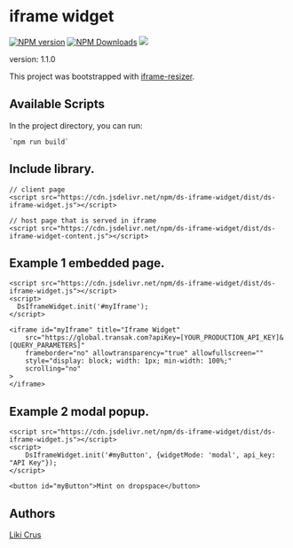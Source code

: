 # iframe widget

[![NPM version](https://badge.fury.io/js/ds-iframe-widget.svg)](http://badge.fury.io/js/iframe-resizer)
[![NPM Downloads](https://img.shields.io/npm/dm/ds-iframe-widget.svg)](https://npm-stat.com/charts.html?package=ds-iframe-widget&from=2022-03-25)
[![](https://data.jsdelivr.com/v1/package/npm/ds-iframe-widget/badge?style=rounded)](https://www.jsdelivr.com/package/npm/ds-iframe-widget)

version: 1.1.0

This project was bootstrapped with [iframe-resizer](https://github.com/davidjbradshaw/iframe-resizer).

## Available Scripts

In the project directory, you can run:

    `npm run build`

## Include library.
    
    // client page
    <script src="https://cdn.jsdelivr.net/npm/ds-iframe-widget/dist/ds-iframe-widget.js"></script>

    // host page that is served in iframe
    <script src="https://cdn.jsdelivr.net/npm/ds-iframe-widget/dist/ds-iframe-widget-content.js"></script>
    

## Example 1 embedded page.
    
    <script src="https://cdn.jsdelivr.net/npm/ds-iframe-widget/dist/ds-iframe-widget.js"></script>
    <script>
      DsIframeWidget.init('#myIframe');
    </script>

    <iframe id="myIframe" title="Iframe Widget"
        src="https://global.transak.com?apiKey=[YOUR_PRODUCTION_API_KEY]&[QUERY_PARAMETERS]"
        frameborder="no" allowtransparency="true" allowfullscreen=""
        style="display: block; width: 1px; min-width: 100%;"
        scrolling="no"
    >
    </iframe>

## Example 2 modal popup.
    
    <script src="https://cdn.jsdelivr.net/npm/ds-iframe-widget/dist/ds-iframe-widget.js"></script>
    <script>
        DsIframeWidget.init('#myButton', {widgetMode: 'modal', api_key: "API Key"});
    </script>        
    
    <button id="myButton">Mint on dropspace</button>
    

## Authors
[Liki Crus](https://github.com/swdreams)

